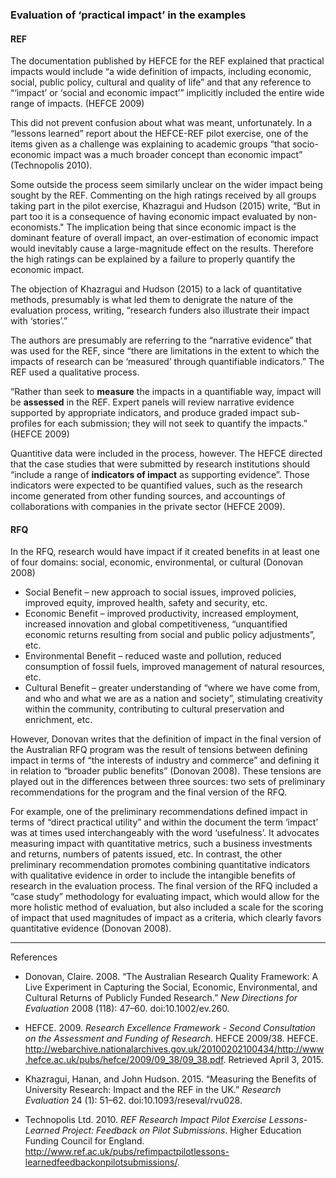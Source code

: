 ### Evaluation of ‘practical impact’ in the examples

#### REF

The documentation published by HEFCE for the REF explained that practical impacts would include “a wide definition of impacts, including economic, social, public policy, cultural and quality of life” and that any reference to “‘impact’ or ‘social and economic impact’” implicitly included the entire wide range of impacts. (HEFCE 2009)

This did not prevent confusion about what was meant, unfortunately.  In a “lessons learned” report about the HEFCE-REF pilot exercise, one of the items given as a challenge was explaining to academic groups “that socio-economic impact was a much broader concept than economic impact” (Technopolis 2010). 

Some outside the process seem similarly unclear on the wider impact being sought by the REF.  Commenting on the high ratings received by all groups taking part in the pilot exercise, Khazragui and Hudson (2015) write, “But in part too it is a consequence of having economic impact evaluated by non-economists." The implication being that since economic impact is the dominant feature of overall impact, an over-estimation of economic impact would inevitably cause a large-magnitude effect on the results.  Therefore the high ratings can be explained by a failure to properly quantify the economic impact.

The objection of Khazragui and Hudson (2015) to a lack of quantitative methods, presumably is what led them to denigrate the nature of the evaluation process, writing, “research funders also illustrate their impact with ‘stories’.”

The authors are presumably are referring to the “narrative evidence” that was used for the REF, since “there are limitations in the extent to which the impacts of research can be ‘measured’ through quantifiable indicators.” The REF used a qualitative process.  

  “Rather than seek to **measure** the impacts in a quantifiable way, impact will be **assessed** in the REF. Expert panels will review narrative evidence supported by appropriate indicators, and produce graded impact sub-profiles for each submission; they will not seek to quantify the impacts.” (HEFCE 2009)

Quantitive data were included in the process, however.  The HEFCE directed that the case studies that were submitted by research institutions should “include a range of **indicators of impact** as supporting evidence”.  Those indicators were expected to be quantified values, such as the research income generated from other funding sources, and accountings of collaborations with companies in the private sector (HEFCE 2009).

#### RFQ

In the RFQ, research would have impact if it created benefits in at least one of four domains: 
social, economic, environmental, or cultural (Donovan 2008)

* Social Benefit &ndash; new approach to social issues, improved policies, improved equity, improved health, safety and security, etc.
* Economic Benefit &ndash; improved productivity, increased employment, increased innovation and global competitiveness, “unquantified economic returns resulting from social and public policy adjustments”, etc.
* Environmental Benefit &ndash; reduced waste and pollution, reduced consumption of fossil fuels, improved management of natural resources, etc.
* Cultural Benefit &ndash; greater understanding of “where we have come from, and who and what we are as a nation and society”, stimulating creativity within the community, contributing to cultural preservation and enrichment, etc.

However, Donovan writes that the definition of impact in the final version of the Australian RFQ program was the result of tensions between defining impact in terms of “the interests of industry and commerce” and defining it in relation to “broader public benefits” (Donovan 2008).  These tensions are played out in the differences between three sources: two sets of preliminary recommendations for the program and the final version of the RFQ.

For example, one of the preliminary recommendations defined impact in terms of “direct practical utility” and within the document the term ‘impact’ was at times used interchangeably with the word ‘usefulness’. It advocates measuring impact with quantitative metrics, such a business investments and returns, numbers of patents issued, etc.  In contrast, the other preliminary recommendation promotes combining quantitative indicators with qualitative evidence in order to include the intangible benefits of research in the evaluation process.  The final version of the RFQ included a “case study” methodology for evaluating impact, which would allow for the more holistic method of evaluation, but also included a scale for the scoring of impact that used magnitudes of impact as a criteria, which clearly favors quantitative evidence (Donovan 2008).


----

References

* Donovan, Claire. 2008. “The Australian Research Quality Framework: A Live Experiment in Capturing the Social, Economic, Environmental, and Cultural Returns of Publicly Funded Research.” *New Directions for Evaluation* 2008 (118): 47–60. doi:10.1002/ev.260.

* HEFCE. 2009. *Research Excellence Framework - Second Consultation on the Assessment and Funding of Research*. HEFCE 2009/38. HEFCE. http://webarchive.nationalarchives.gov.uk/20100202100434/http://www.hefce.ac.uk/pubs/hefce/2009/09_38/09_38.pdf. Retrieved April 3, 2015.

* Khazragui, Hanan, and John Hudson. 2015. “Measuring the Benefits of University Research: Impact and the REF in the UK.” *Research Evaluation* 24 (1): 51–62. doi:10.1093/reseval/rvu028.

* Technopolis Ltd. 2010. *REF Research Impact Pilot Exercise Lessons-Learned Project: Feedback on Pilot Submissions*. Higher Education Funding Council for England. http://www.ref.ac.uk/pubs/refimpactpilotlessons-learnedfeedbackonpilotsubmissions/.

